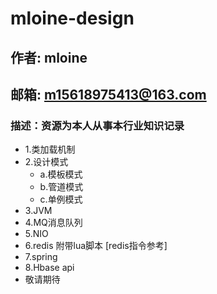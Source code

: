 # mloine-design

## 作者: mloine 
## 邮箱: m15618975413@163.com
### 描述：资源为本人从事本行业知识记录

[redis指令参考]: https://www.jianshu.com 

<ul>
  <li>1.类加载机制</li>
  <li>2.设计模式
    <ul>
      <li>a.模板模式</li>
      <li>b.管道模式</li>
      <li>c.单例模式</li>
    </ul>
  </li>
  <li> 3.JVM</li>  
  <li> 4.MQ消息队列</li>  
  <li> 5.NIO</li>
  <li> 6.redis 附带lua脚本 [redis指令参考]</li>
  <li> 7.spring</li>
  <li> 8.Hbase api</li>
  <li> 敬请期待</li>
</ul>



        
        
        
        
        

 

 

 


